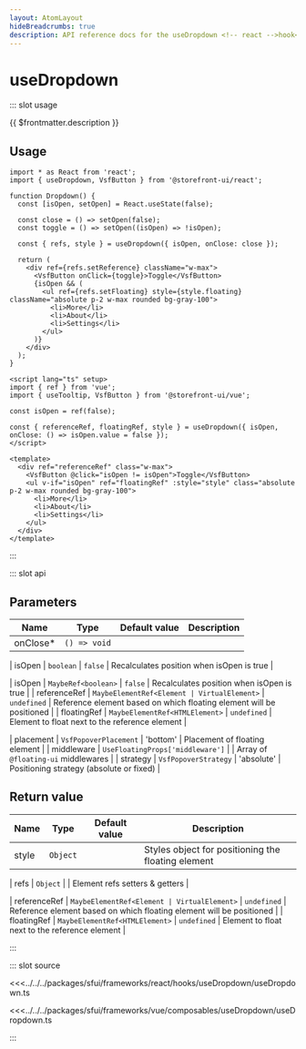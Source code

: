 ```yaml
---
layout: AtomLayout
hideBreadcrumbs: true
description: API reference docs for the useDropdown <!-- react -->hook<!-- end react --><!-- vue -->composable<!-- end vue -->.
---
```


# useDropdown

::: slot usage

{{ $frontmatter.description }}

## Usage

<!-- react -->
```tsx
import * as React from 'react';
import { useDropdown, VsfButton } from '@storefront-ui/react';

function Dropdown() {
  const [isOpen, setOpen] = React.useState(false);

  const close = () => setOpen(false);
  const toggle = () => setOpen((isOpen) => !isOpen);

  const { refs, style } = useDropdown({ isOpen, onClose: close });

  return (
    <div ref={refs.setReference} className="w-max">
      <VsfButton onClick={toggle}>Toggle</VsfButton>
      {isOpen && (
        <ul ref={refs.setFloating} style={style.floating} className="absolute p-2 w-max rounded bg-gray-100">
          <li>More</li>
          <li>About</li>
          <li>Settings</li>
        </ul>
      )}
    </div>
  );
}
```
<!-- end react -->
<!-- vue -->
```vue
<script lang="ts" setup>
import { ref } from 'vue';
import { useTooltip, VsfButton } from '@storefront-ui/vue';

const isOpen = ref(false);

const { referenceRef, floatingRef, style } = useDropdown({ isOpen, onClose: () => isOpen.value = false });
</script>

<template>
  <div ref="referenceRef" class="w-max">
    <VsfButton @click="isOpen != isOpen">Toggle</VsfButton>
    <ul v-if="isOpen" ref="floatingRef" :style="style" class="absolute p-2 w-max rounded bg-gray-100">
      <li>More</li>
      <li>About</li>
      <li>Settings</li>
    </ul>
  </div>
</template>
```
<!-- end vue -->

:::

::: slot api

## Parameters

| Name      | Type                     | Default value | Description                               |
| --------- | ------------------------ | ------------- | ----------------------------------------- |
| onClose\* | `() => void`             |               |                                           |
<!-- react -->
| isOpen  | `boolean`                |  `false`             | Recalculates position when isOpen is true |
<!-- end react -->
<!-- vue -->
| isOpen  | `MaybeRef<boolean>`                |  `false`             | Recalculates position when isOpen is true |
| referenceRef  | `MaybeElementRef<Element | VirtualElement>` | `undefined`              | Reference element based on which floating element will be positioned  |
| floatingRef  | `MaybeElementRef<HTMLElement>` | `undefined`              | Element to float next to the reference element  |
<!-- end vue -->
| placement | `VsfPopoverPlacement`    | 'bottom'      | Placement of floating element              |
| middleware    | `UseFloatingProps['middleware']`                 |              | Array of `@floating-ui` middlewares |
| strategy | `VsfPopoverStrategy`    | 'absolute'      | Positioning strategy (absolute or fixed)              |

## Return value

| Name  | Type           | Default value | Description |
| ----- | -------------- | ------------- | ----------- |
| style | `Object` |               | Styles object for positioning the floating element            |
<!-- react -->
| refs  | `Object`   |               | Element refs setters & getters            |
<!-- end react -->
<!-- vue -->
| referenceRef  | `MaybeElementRef<Element | VirtualElement>` | `undefined`              | Reference element based on which floating element will be positioned  |
| floatingRef  | `MaybeElementRef<HTMLElement>` | `undefined`              | Element to float next to the reference element  |
<!-- end vue -->
:::

::: slot source
<SourceCode>

<!-- react -->
<<<../../../packages/sfui/frameworks/react/hooks/useDropdown/useDropdown.ts
<!-- end react -->
<!-- vue -->
<<<../../../packages/sfui/frameworks/vue/composables/useDropdown/useDropdown.ts
<!-- end vue -->

</SourceCode>
:::

